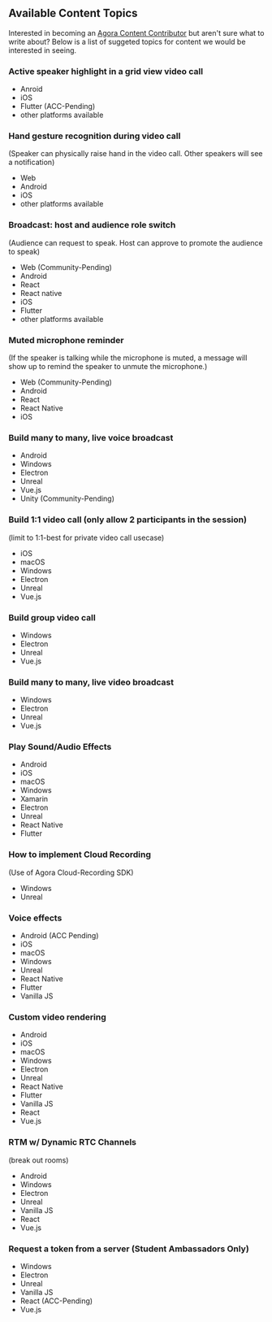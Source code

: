## Available Content Topics 
Interested in becoming an [Agora Content Contributor](https://www.agora.io/en/agora-content-contributor-program/) but aren't sure what to write about? Below is a list of suggeted topics for content we would be interested in seeing. 

### Active speaker highlight in a grid view video call
- Anroid
- iOS
- Flutter (ACC-Pending)
- other platforms available

### Hand gesture recognition during video call
(Speaker can physically raise hand in the video call. Other speakers will see a notification)
- Web 
- Android
- iOS
- other platforms available

### Broadcast: host and audience role switch
(Audience can request to speak. Host can approve to promote the audience to speak)
- Web (Community-Pending)
- Android
- React
- React native
- iOS
- Flutter
- other platforms available

### Muted microphone reminder
(If the speaker is talking while the microphone is muted, a message will show up to remind the speaker to unmute the microphone.)
- Web (Community-Pending)
- Android
- React
- React Native
- iOS

### Build many to many, live voice broadcast 
- Android 
- Windows 
- Electron
- Unreal
- Vue.js 
- Unity (Community-Pending)

### Build 1:1 video call (only allow 2 participants in the session)
(limit to 1:1-best for private video call usecase)
- iOS 
- macOS
- Windows
- Electron
- Unreal
- Vue.js 

### Build group video call
- Windows
- Electron
- Unreal
- Vue.js 

### Build many to many, live video broadcast
- Windows
- Electron
- Unreal
- Vue.js 

### Play Sound/Audio Effects
- Android
- iOS
- macOS
- Windows
- Xamarin
- Electron
- Unreal
- React Native
- Flutter

### How to implement Cloud Recording 
(Use of Agora Cloud-Recording SDK)
- Windows
- Unreal

### Voice effects
- Android (ACC Pending)
- iOS
- macOS
- Windows
- Unreal
- React Native
- Flutter 
- Vanilla JS

### Custom video rendering
- Android
- iOS
- macOS
- Windows
- Electron
- Unreal
- React Native
- Flutter
- Vanilla JS
- React
- Vue.js

### RTM w/ Dynamic RTC Channels
(break out rooms)
- Android
- Windows
- Electron
- Unreal
- Vanilla JS
- React
- Vue.js

### Request a token from a server (Student Ambassadors Only)
- Windows
- Electron
- Unreal
- Vanilla JS
- React (ACC-Pending)
- Vue.js